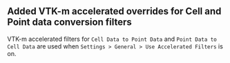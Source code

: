 ## Added VTK-m accelerated overrides for Cell and Point data conversion filters

VTK-m accelerated filters for `Cell Data to Point Data` and `Point Data to Cell Data` are used when
`Settings > General > Use Accelerated Filters` is on.
